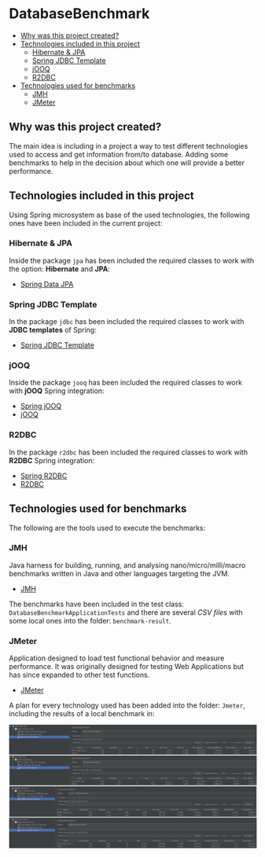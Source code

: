 # DatabaseBenchmark

- [Why was this project created?](#why-was-this-project-created)
- [Technologies included in this project](#technologies-included-in-this-project)
    - [Hibernate & JPA](#hibernate-jpa)
    - [Spring JDBC Template](#spring-jdbc-template)
    - [jOOQ](#jOOQ)
    - [R2DBC](#r2dbc)
- [Technologies used for benchmarks](#technologies-used-for-benchmarks)    
    - [JMH](#jmh)
    - [JMeter](#jmeter)

## Why was this project created?

The main idea is including in a project a way to test different technologies used to access and get information from/to database. Adding some benchmarks to help in the decision
about which one will provide a better performance.

## Technologies included in this project

Using Spring microsystem as base of the used technologies, the following ones have been included in the current project:

### Hibernate & JPA

Inside the package `jpa` has been included the required classes to work with the option: **Hibernate** and **JPA**:  

* [Spring Data JPA](https://docs.spring.io/spring-data/jpa/docs/current/reference/html/#reference)

### Spring JDBC Template

In the package `jdbc` has been included the required classes to work with **JDBC templates** of Spring:

* [Spring JDBC Template](https://docs.spring.io/spring-data/jdbc/docs/current/reference/html/#reference)

### jOOQ

Inside the package `jooq` has been included the required classes to work with **jOOQ** Spring integration:

* [Spring jOOQ](https://docs.spring.io/spring-boot/docs/current/reference/htmlsingle/#boot-features-jooq)
* [jOOQ](https://www.jooq.org)

### R2DBC

In the package `r2dbc` has been included the required classes to work with **R2DBC** Spring integration:

* [Spring R2DBC](https://docs.spring.io/spring-data/r2dbc/docs/current/reference/html/#reference)
* [R2DBC](https://r2dbc.io)

## Technologies used for benchmarks

The following are the tools used to execute the benchmarks:

### JMH

Java harness for building, running, and analysing nano/micro/milli/macro benchmarks written in Java and other languages targeting the JVM.

* [JMH](https://github.com/openjdk/jmh)

The benchmarks have been included in the test class: `DatabaseBenchmarkApplicationTests` and there are several *CSV files* with some local
ones into the folder: `benchmark-result`.

### JMeter

Application designed to load test functional behavior and measure performance. It was originally designed for testing Web Applications but has since expanded to other test
functions.

* [JMeter](https://jmeter.apache.org)

A plan for every technology used has been added into the folder: `Jmeter`, including the results of a local benchmark in:

![Alt text](/Jmeter/JMeter_Results.png?raw=true "Encryption endpoint")
